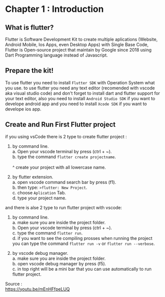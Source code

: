 # **Chapter 1 : Introduction**
## What is flutter?
Flutter is Software Development Kit to create multiple aplications (Website, Android Mobile, Ios Apps, even Desktop Apps) with Single Base Code, Flutter is Open-source project that maintain by Google since 2018 using Dart Programming language instead of Javascript.

## Prepare the kit!
To use flutter you need to install `Flutter SDK` with Operation System what you use. to use flutter you need any text editor (recomended with vscode aka visual studio code) and don't forget to install dart and flutter support for your text editor, also you need to install `Android Studio SDK` if you want to develope android app and you need to install `Xcode SDK` if you want to develope ios app.

## Create and Run First Flutter project
if you using vsCode there is 2 type to create flutter project :
1. by command line. <br/>
      a. Open your vscode terminal by press (ctrl + ~). <br/>
      b. type the command `flutter create projectname`. <br/> <br/>
      ^ create your project with all lowercase name.

2. by flutter extension. <br/>
      a. open vscode command search bar by press (f1). <br/>
      b. then type: `>flutter: New Project`. <br/>
      c. choose `Aplication` Tab. <br/>
      d. type your project name.

and there is alse 2 type to run flutter project with vscode:
1. by command line. <br/>
      a. make sure you are inside the project folder. <br/>
      b. Open your vscode terminal by press (ctrl + ~). <br/>
      c. type the command `flutter run`. <br/>
      d. if you want to see the compiling prosses when running the project you can type the command `flutter run -v` or `flutter run --verbose`.

2. by vscode debug manager. <br/>
      a. make sure you are inside the project folder. <br/>
      b. open vscode debug manager by press (f5). <br/>
      c. in top right will be a mini bar that you can use automatically to run flutter project.

Source : 
<br/> https://youtu.be/mEnHFfpeLUQ